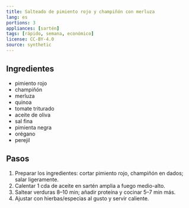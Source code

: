 ```yaml
---
title: Salteado de pimiento rojo y champiñón con merluza
lang: es
portions: 3
appliances: [sartén]
tags: [rápido, semana, económico]
license: CC-BY-4.0
source: synthetic
---
```

## Ingredientes
- pimiento rojo
- champiñón
- merluza
- quinoa
- tomate triturado
- aceite de oliva
- sal fina
- pimienta negra
- orégano
- perejil

## Pasos
1. Preparar los ingredientes: cortar pimiento rojo, champiñón en dados; salar ligeramente.
2. Calentar 1 cda de aceite en sartén amplia a fuego medio-alto.
3. Saltear verduras 8–10 min; añadir proteína y cocinar 5–7 min más.
4. Ajustar con hierbas/especias al gusto y servir caliente.
